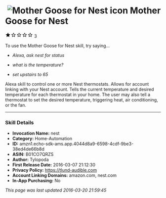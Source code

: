 # &nbsp;<img src="https://github.com/dale3h/alexa-skills-list/raw/master/skills/mother-goose-for-nest/B01CO7QRZS/app_icon" alt="Mother Goose for Nest icon" width="36"> Mother Goose for Nest
![1 stars](../../../images/ic_star_black_18dp_1x.png)![1 stars](../../../images/ic_star_border_black_18dp_1x.png)![1 stars](../../../images/ic_star_border_black_18dp_1x.png)![1 stars](../../../images/ic_star_border_black_18dp_1x.png)![1 stars](../../../images/ic_star_border_black_18dp_1x.png) 3

To use the Mother Goose for Nest skill, try saying...

* *Alexa, ask nest for status*

* *what is the temperature?*

* *set upstairs to 65*

Alexa skill to control one or more Nest thermostats. Allows for account linking with your Nest account. Tells the current temperature and desired temperature for each thermostat in your home. The user may also tell a thermostat to set the desired temperature, triggering heat, air conditioning, or the fan.

***

### Skill Details

* **Invocation Name:** nest
* **Category:** Home-Automation
* **ID:** amzn1.echo-sdk-ams.app.4044d8a9-6598-4cdf-9be3-38ed4de66b8d
* **ASIN:** B01CO7QRZS
* **Author:** Tylopoda
* **First Release Date:** 2016-03-07 21:12:30
* **Privacy Policy:** https://tlund-audible.com
* **Account Linking Domains:** amazon.com, nest.com
* **In-App Purchasing:** No

*This page was last updated 2016-03-20 21:59:45*
